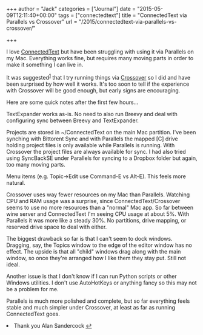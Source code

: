 +++
author = "Jack"
categories = ["Journal"]
date = "2015-05-09T12:11:40+00:00"
tags = ["connectedtext"]
title = "ConnectedText via Parallels vs Crossover"
url = "/2015/connectedtext-via-parallels-vs-crossover/"

+++

I love [ConnectedText][1] but have been struggling with using it via Parallels on my Mac. Everything works fine, but requires many moving parts in order to make it something I can live in.

It was suggested<sup id="fnref-4519-thanks"><a href="#fn-4519-thanks" rel="footnote">1</a></sup> that I try running things via [Crossover][2] so I did and have been surprised by how well it works. It's too soon to tell if the experience with Crossover will be good enough, but early signs are encouraging.

Here are some quick notes after the first few hours&#8230;

TextExpander works as-is. No need to also run Breevy and deal with configuring sync between Breevy and TextExpander.

Projects are stored in ~/ConnectedText on the main Mac partition. I've been synching with Bittorent Sync and with Parallels the mapped [C] drive holding project files is only available while Parallels is running. With Crossover the project files are always available for sync. I had also tried using SyncBackSE under Parallels for syncing to a Dropbox folder but again, too many moving parts.

Menu items (e.g. Topic->Edit use Command-E vs Alt-E). This feels more natural.

Crossover uses way fewer resources on my Mac than Parallels. Watching CPU and RAM usage was a surprise, since ConnectedText/Crossover seems to use no more resources than a "normal" Mac app. So far between wine server and ConnectedText I'm seeing CPU usage at about 5%. With Parallels it was more like a steady 30%. No partitions, drive mapping, or reserved drive space to deal with either.

The biggest drawback so far is that I can't seem to dock windows. Dragging, say, the Topics window to the edge of the editor window has no effect. The upside is that all "child" windows drag along with the main window, so once they're arranged how I like them they stay put. Still not ideal.

Another issue is that I don't know if I can run Python scripts or other Windows utilities. I don't use AutoHotKeys or anything fancy so this may not be a problem for me.

Parallels is much more polished and complete, but so far everything feels stable and much simpler under Crossover, at least as far as running ConnectedText goes.

<li id="fn-4519-thanks">
  Thank you Alan Sandercock&#160;<a href="#fnref-4519-thanks" rev="footnote">&#8617;</a> </fn></footnotes>

 [1]: http://connectedtext.com
 [2]: https://www.codeweavers.com/products/crossover-mac/